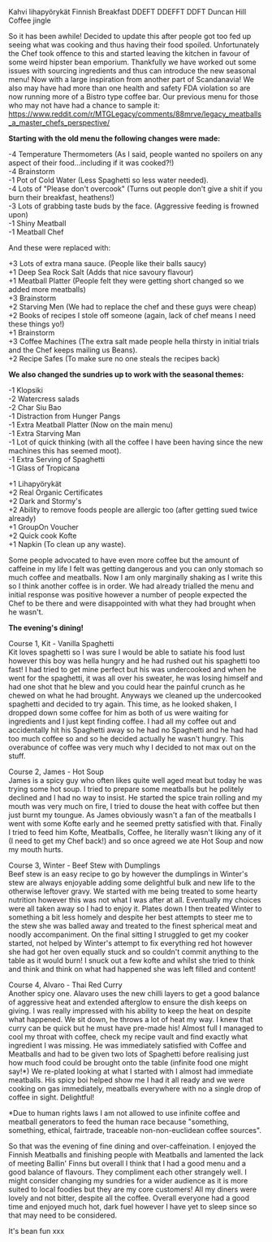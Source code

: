Kahvi lihapyörykät
Finnish Breakfast
DDEFT
DDEFFT
DDFT
Duncan Hill Coffee jingle

So it has been awhile! Decided to update this after people got too fed up seeing what was cooking and thus having their food spoiled.
Unfortunately the Chef took offence to this and started leaving the kitchen in favour of some weird hipster bean emporium.
Thankfully we have worked out some issues with sourcing ingredients and thus can introduce the new seasonal menu! Now with
a large inspiration from another part of Scandanavia! We also may have had more than one health and safety FDA violation so
are now running more of a Bistro type coffee bar. Our previous menu for those who may not have had a chance to sample it:
https://www.reddit.com/r/MTGLegacy/comments/88mrve/legacy_meatballs_a_master_chefs_perspective/

**Starting with the old menu the following changes were made:**

-4 Temperature Thermometers (As I said, people wanted no spoilers on any aspect of their food...including if it was cooked?!)  
-4 Brainstorm  
-1 Pot of Cold Water (Less Spaghetti so less water needed).  
-4 Lots of "Please don't overcook" (Turns out people don't give a shit if you burn their breakfast, heathens!)  
-3 Lots of grabbing taste buds by the face. (Aggressive feeding is frowned upon)  
-1 Shiny Meatball  
-1 Meatball Chef  

And these were replaced with:  

+3 Lots of extra mana sauce. (People like their balls saucy)  
+1 Deep Sea Rock Salt (Adds that nice savoury flavour)  
+1 Meatball Platter (People felt they were getting short changed so we added more meatballs)  
+3 Brainstorm   
+2 Starving Men (We had to replace the chef and these guys were cheap)  
+2 Books of recipes I stole off someone (again, lack of chef means I need these things yo!)  
+1 Brainstorm  
+3 Coffee Machines (The extra salt made people hella thirsty in initial trials and the Chef keeps mailing us Beans).  
+2 Recipe Safes (To make sure no one steals the recipes back)  

**We also changed the sundries up to work with the seasonal themes:**  

-1 Klopsiki  
-2 Watercress salads  
-2 Char Siu Bao  
-1 Distraction from Hunger Pangs  
-1 Extra Meatball Platter (Now on the main menu)  
-1 Extra Starving Man  
-1 Lot of quick thinking (with all the coffee I have been having since the new machines this has seemed moot).  
-1 Extra Serving of Spaghetti  
-1 Glass of Tropicana  

+1 Lihapyörykät  
+2 Real Organic Certificates  
+2 Dark and Stormy's  
+2 Ability to remove foods people are allergic too (after getting sued twice already)  
+1 GroupOn Voucher  
+2 Quick cook Kofte  
+1 Napkin (To clean up any waste).  


Some people advocated to have even more coffee but the amount of caffeine in my life I felt was getting dangerous
and you can only stomach so much coffee and meatballs. Now I am only marginally shaking as I write this so I think
another coffee is in order.  We had already trialled the menu and initial response was positive however a number 
of people expected the Chef to be there and were disappointed with what they had brought when he wasn't.  


**The evening's dining!**  

Course 1, Kit - Vanilla Spaghetti  
Kit loves spaghetti so I was sure I would be able to satiate his food lust however this boy was hella hungry
and he had rushed out his spaghetti too fast! I had tried to get mine perfect but his was undercooked and when 
he went for the spaghetti, it was all over his sweater, he was losing himself and had one shot that he blew and
you could hear the painful crunch as he chewed on what he had brought. Anyways we cleaned up the undercooked spaghetti 
and decided to try again. This time, as he looked shaken, I dropped down some coffee for him as both of us were waiting 
for ingredients and I just kept finding coffee. I had all my coffee out  and accidentally hit his Spaghetti away so he had 
no Spaghetti and he had had too much coffee so and so he decided actually he wasn't hungry. This overabunce of coffee was 
very much why I decided to not max out on the stuff.

Course 2, James - Hot Soup  
James is a spicy guy who often likes quite well aged meat but today he was trying some hot soup.  I tried to 
prepare some meatballs but he politely declined and I had no way to insist. He started the spice train rolling
and my mouth was very much on fire, I tried to douse the heat with coffee but then just burnt my toungue. 
As James obviously wasn't a fan of the meatballs I went with some Kofte early and he seemed pretty satisfied with that.
Finally I tried to feed him Kofte, Meatballs, Coffee, he literally wasn't liking any of it (I need to get my Chef back!) 
and so once agreed we ate Hot Soup and now my mouth hurts.

Course 3, Winter - Beef Stew with Dumplings  
Beef stew is an easy recipe to go by however the dumplings in Winter's stew are always enjoyable adding some delightful
bulk and new life to the otherwise leftover gravy. We started with me being treated to some hearty nutrition however this 
was not what I was after at all. Eventually my choices were all taken away so I had to enjoy it. Plates down I then treated
Winter to something a bit less homely and despite her best attempts to steer me to the stew she was balled away and treated
to the finest spherical meat and noodly accompaniment. On the final sitting I struggled to get my cooker started, not helped
by Winter's attempt to fix everything red hot however she had got her oven equally stuck and so couldn't commit anything to the 
table as it would burn! I snuck out a few kofte and whilst she tried to think and think and think on what had happened she was
left filled and content!

Course 4, Alvaro - Thai Red Curry  
Another spicy one. Alavaro uses the new chilli layers to get a good balance of aggressive heat and extended afterglow to ensure
the dish keeps on giving. I was really impressed with his ability to keep the heat on despite what happened. We sit down, he throws 
a lot of heat my way. I knew that curry can be quick but he must have pre-made his! Almost full I managed to cool my throat with coffee,
check my recipe vault and find exactly what ingredient I was missing. He was immediately satisfied with Coffee and Meatballs and had 
to be given two lots of Spaghetti before realising just how much food could be brought onto the table (infinite food one might say!*)
We re-plated looking at what I started with I almost had immediate meatballs. His spicy boi helped show me I had it all ready and 
we were cooking on gas immediately, meatballs everywhere with no a single drop of coffee in sight. Delightful! 


*Due to human rights laws I am not allowed to use infinite coffee and meatball generators to feed the human race because "something,
something, ethical, fairtrade, traceable non-non-euclidean coffee sources".


So that was the evening of fine dining and over-caffeination. I enjoyed the Finnish Meatballs and finishing people with Meatballs 
and lamented the lack of meeting Ballin' Finns but overall I think that I had a good menu and a good balance of
flavours. 
They compliment each other strangely well. I might consider changing my sundries for a wider audience
as it is more suited to local foodies but they are my core customers! All my diners were lovely and not bitter, 
despite all the coffee. Overall everyone had a good time and enjoyed much hot, dark fuel however I have yet to sleep
since so that may need to be considered.

It's bean fun xxx  
